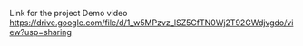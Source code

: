 Link for the project Demo video
https://drive.google.com/file/d/1_w5MPzvz_lSZ5CfTN0Wj2T92GWdjvgdo/view?usp=sharing
